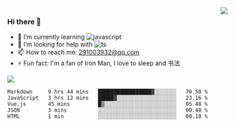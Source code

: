 <img align='right' src='https://github-readme-stats.vercel.app/api?username=niaogege&show_icons=true&theme=radical'/>

### Hi there 👋

- 🌱 I’m currently learning ![javascript](https://img.shields.io/badge/javacript-learn-orange)
- 🤔 I’m looking for help with ![ts](https://img.shields.io/badge/ts-learn-yellow)
- 📫 How to reach me: 291003932@qq.com
- ⚡ Fun fact:  I'm a fan of Iron Man, I love to sleep and 书法

![](https://github-readme-stats.vercel.app/api/top-langs/?username=niaogege&layout=compact)

<!--START_SECTION:waka-->
```text
Markdown     9 hrs 44 mins   █████████████████▓░░░░░░░   70.50 % 
JavaScript   3 hrs 12 mins   █████▓░░░░░░░░░░░░░░░░░░░   23.16 % 
Vue.js       45 mins         █▒░░░░░░░░░░░░░░░░░░░░░░░   05.48 % 
JSON         3 mins          ░░░░░░░░░░░░░░░░░░░░░░░░░   00.48 % 
HTML         1 min           ░░░░░░░░░░░░░░░░░░░░░░░░░   00.18 % 
```
<!--END_SECTION:waka-->
